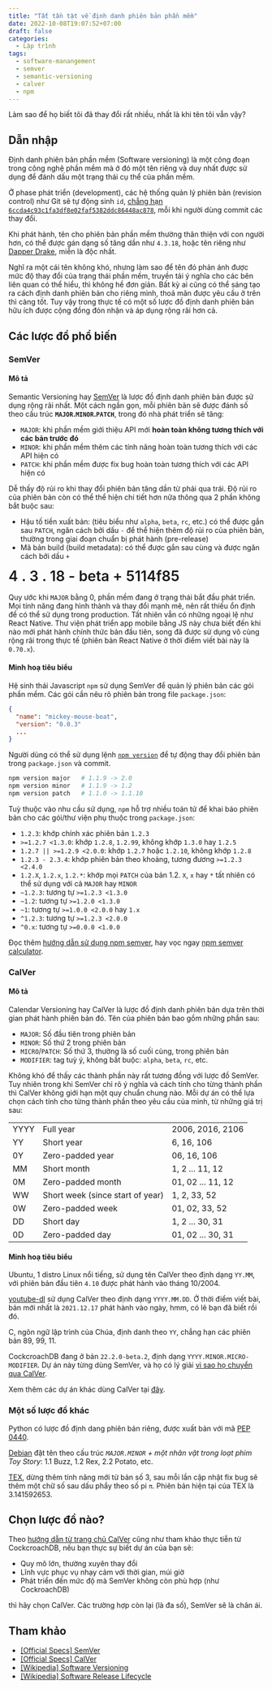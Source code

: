 ```yaml
---
title: "Tất tần tật về định danh phiên bản phần mềm"
date: 2022-10-08T19:07:52+07:00
draft: false
categories:
  - Lập trình
tags:
  - software-manangement
  - semver
  - semantic-versioning
  - calver
  - npm
---
```


Làm sao để họ biết tôi đã thay đổi rất nhiều, nhất là khi tên tôi vẫn vậy?

<!--more-->

## Dẫn nhập

Định danh phiên bản phần mềm (Software versioning) là một công đoạn trong công nghệ phần mềm mà ở đó một tên riêng và duy nhất được sử dụng để đánh dấu một trạng thái cụ thể của phần mềm.

Ở phase phát triển (development), các hệ thống quản lý phiên bản (revision control) như Git sẽ tự động sinh `id`, [chẳng hạn `6ccda4c93c1fa3df8e02faf5382ddc86448ac878`](https://stackoverflow.com/a/29107504/6755585), mỗi khi người dùng commit các thay đổi.

Khi phát hành, tên cho phiên bản phần mềm thường thân thiện với con người hơn, có thể được gán dạng số tăng dần như `4.3.18`, hoặc tên riêng như [Dapper Drake](https://wiki.ubuntu.com/DapperDrake/), miễn là độc nhất.

Nghĩ ra một cái tên không khó, nhưng làm sao để tên đó phản ánh được mức độ thay đổi của trạng thái phần mềm, truyền tải ý nghĩa cho các bên liên quan có thể hiểu, thì không hề đơn giản. Bất kỳ ai cũng có thể sáng tạo ra cách định danh phiên bản cho riêng mình, thoả mãn được yêu cầu ở trên thì càng tốt. Tuy vậy trong thực tế có một số lược đồ định danh phiên bản hữu ích được cộng đồng đón nhận và áp dụng rộng rãi hơn cả.

## Các lược đồ phổ biến

### SemVer

#### Mô tả

Semantic Versioning hay [SemVer](https://semver.org/) là lược đồ định danh phiên bản được sử dụng rộng rãi nhất. Một cách ngắn gọn, mỗi phiên bản sẽ được đánh số theo cấu trúc __`MAJOR`.`MINOR`.`PATCH`__, trong đó nhà phát triển sẽ tăng:

- `MAJOR`: khi phần mềm giới thiệu API mới __hoàn toàn không tương thích với các bản trước đó__
- `MINOR`: khi phần mềm thêm các tính năng hoàn toàn tương thích với các API hiện có
- `PATCH`: khi phần mềm được fix bug hoàn toàn tương thích với các API hiện có

Dễ thấy độ rủi ro khi thay đổi phiên bản tăng dần từ phải qua trái. Độ rủi ro của phiên bản còn có thể thể hiện chi tiết hơn nữa thông qua 2 phần không bắt buộc sau:

- Hậu tố tiền xuất bản: (tiêu biểu như `alpha`, `beta`, `rc`, etc.) có thể được gắn sau `PATCH`, ngăn cách bởi dấu `-` để thể hiện thêm độ rủi ro của phiên bản, thường trong giai đoạn chuẩn bị phát hành (pre-release)
- Mã bản build (build metadata): có thể được gắn sau cùng và được ngăn cách bởi dấu `+`

<style>
  #semver__example {
    font-weight: 600;
    font-size: 200%;
    margin-bottom: 1rem;
  }
  #semver__example .semver__sep {
    color: var(--tw3-zinc-400)
  }
  #semver__example .semver__major {
    color: var(--tw3-rose-500)
  }
  #semver__example .semver__minor {
    color: var(--tw3-pink-500)
  }
  #semver__example .semver__patch {
    color: var(--tw3-yellow-500)
  }
  #semver__example .semver__prerelease {
    color: var(--tw3-cyan-500)
  }
  #semver__example .semver__buildmetadata {
    color: var(--tw3-emerald-500)
  }
</style>
<div id="semver__example" class="center">
<span class="semver__major">4</span>
<span class="semver__sep">.</span>
<span class="semver__minor">3</span>
<span class="semver__sep">.</span>
<span class="semver__patch">18</span>
<span class="semver__sep">-</span>
<span class="semver__prerelease">beta</span>
<span class="semver__sep">+</span>
<span class="semver__buildmetadata">5114f85</span>
</div>

Quy ước khi `MAJOR` bằng 0, phần mềm đang ở trạng thái bắt đầu phát triển. Mọi tính năng đang hình thành và thay đổi mạnh mẽ, nên rất thiếu ổn định để có thể sử dụng trong production. Tất nhiên vẫn có những ngoại lệ như React Native. Thư viện phát triển app mobile bằng JS này chưa biết đến khi nào mới phát hành chính thức bản đầu tiên, song đã được sử dụng vô cùng rộng rãi trong thực tế (phiên bản React Native ở thời điểm viết bài này là `0.70.x`).

#### Minh hoạ tiêu biểu

Hệ sinh thái Javascript `npm` sử dụng SemVer để quản lý phiên bản các gói phần mềm. Các gói cần nêu rõ phiên bản trong file `package.json`:

```json
{
  "name": "mickey-mouse-boat",
  "version": "0.0.3"
  ...
}
```

Người dùng có thể sử dụng lệnh [`npm version`](https://docs.npmjs.com/cli/v8/commands/npm-version) để tự động thay đổi phiên bản trong `package.json` và commit.

```bash
npm version major   # 1.1.9 -> 2.0
npm version minor   # 1.1.9 -> 1.2
npm version patch   # 1.1.0 -> 1.1.10
```

Tuỳ thuộc vào nhu cầu sử dụng, `npm` hỗ trợ nhiều toán tử để khai báo phiên bản cho các gói/thư viện phụ thuộc trong `package.json`:

- `1.2.3`: khớp chính xác phiên bản `1.2.3`
- `>=1.2.7 <1.3.0`: khớp `1.2.8`, `1.2.99`, không khớp `1.3.0` hay `1.2.5`
- `1.2.7 || >=1.2.9 <2.0.0`: khớp `1.2.7` hoặc `1.2.10`, không khớp `1.2.8`
- `1.2.3 - 2.3.4`: khớp phiên bản theo khoảng, tương đương `>=1.2.3 <2.4.0`
- `1.2.X`, `1.2.x`, `1.2.*`: khớp mọi `PATCH` của bản 1.2. `X`, `x` hay `*` tất nhiên có thể sử dụng với cả `MAJOR` hay `MINOR`
- `~1.2.3`: tương tự `>=1.2.3 <1.3.0`
- `~1.2`: tương tự `>=1.2.0 <1.3.0`
- `~1`: tương tự `>=1.0.0 <2.0.0` hay `1.x`
- `^1.2.3`: tương tự `>=1.2.3 <2.0.0`
- `^0.x`: tương tự `>=0.0.0 <1.0.0`

Đọc thêm [hướng dẫn sử dụng npm semver](https://docs.npmjs.com/cli/v6/using-npm/semver), hay vọc ngay [npm semver calculator](https://semver.npmjs.com/).

### CalVer

#### Mô tả

Calendar Versioning hay CalVer là lược đồ định danh phiên bản dựa trên thời gian phát hành phiên bản đó. Tên của phiên bản bao gồm những phần sau:

- `MAJOR`: Số đầu tiên trong phiên bản
- `MINOR`: Số thứ 2 trong phiên bản
- `MICRO`/`PATCH`: Số thứ 3, thường là số cuối cùng, trong phiên bản
- `MODIFIER`: tag tuỳ ý, không bắt buộc: `alpha`, `beta`, `rc`, etc.

Không khó để thấy các thành phần này rất tương đồng với lược đồ SemVer. Tuy nhiên trong khi SemVer chỉ rõ ý nghĩa và cách tính cho từng thành phần thì CalVer không giới hạn một quy chuẩn chung nào. Mỗi dự án có thể lựa chọn cách tính cho từng thành phần theo yêu cầu của mình, từ những giá trị sau:

||||
|---|---|---|
|YYYY| Full year| 2006, 2016, 2106|
|YY| Short year| 6, 16, 106|
|0Y| Zero-padded year| 06, 16, 106|
|MM| Short month| 1, 2 ... 11, 12|
|0M| Zero-padded month| 01, 02 ... 11, 12|
|WW| Short week (since start of year)| 1, 2, 33, 52|
|0W| Zero-padded week| 01, 02, 33, 52|
|DD| Short day| 1, 2 ... 30, 31|
|0D| Zero-padded day| 01, 02 ... 30, 31|

#### Minh hoạ tiêu biểu

Ubuntu, 1 distro Linux nổi tiếng, sử dụng tên CalVer theo định dạng `YY.MM`, với phiên bản đầu tiên `4.10` được phát hành vào tháng 10/2004.

[youtube-dl](https://github.com/ytdl-org/youtube-dl/) sử dụng CalVer theo định dạng `YYYY.MM.DD`. Ở thời điểm viết bài, bản mới nhất là `2021.12.17` phát hành vào ngày, hmm, có lẽ bạn đã biết rồi đó.

C, ngôn ngữ lập trình của Chúa, định danh theo `YY`, chẳng hạn các phiên bản 89, 99, 11.

CockcroachDB đang ở bản `22.2.0-beta.2`, định dạng `YYYY.MINOR.MICRO-MODIFIER`. Dự án này từng dùng SemVer, và họ có lý giải [vì sao họ chuyển qua CalVer](https://www.cockroachlabs.com/blog/calendar-versioning/).

Xem thêm các dự án khác dùng CalVer tại [đây](https://calver.org/users.html).

### Một số lược đồ khác

Python có lược đồ định dang phiên bản riêng, được xuất bản với mã [PEP 0440](https://peps.python.org/pep-0440/).

[Debian](https://www.debian.org/doc/manuals/project-history/releases.en.html) đặt tên theo cấu trúc _`MAJOR.MINOR` + một nhân vật trong loạt phim Toy Story_: 1.1 Buzz, 1.2 Rex, 2.2 Potato, etc.

[TEX](https://www.wikiwand.com/en/TeX), dừng thêm tính năng mới từ bản số 3, sau mỗi lần cập nhật fix bug sẽ thêm một chữ số sau dấu phẩy theo số pi `π`. Phiên bản hiện tại của TEX là 3.141592653.

## Chọn lược đồ nào?

Theo [hướng dẫn từ trang chủ CalVer](https://calver.org/overview.html#when-to-use-calver) cũng như tham khảo thực tiễn từ CockcroachDB, nếu bạn thực sự biết dự án của bạn sẽ:

- Quy mô lớn, thường xuyên thay đổi
- Lĩnh vực phục vụ nhạy cảm với thời gian, múi giờ
- Phát triển đến mức độ mà SemVer không còn phù hợp (như CockroachDB)

thì hãy chọn CalVer. Các trường hợp còn lại (là đa số), SemVer sẽ là chân ái.

## Tham khảo

- [[Official Specs] SemVer](https://semver.org/)
- [[Official Specs] CalVer](https://calver.org/)
- [[Wikipedia] Software Versioning](https://www.wikiwand.com/en/Software_versioning)
- [[Wikipedia] Software Release Lifecycle](https://www.wikiwand.com/en/Software_release_life_cycle)
